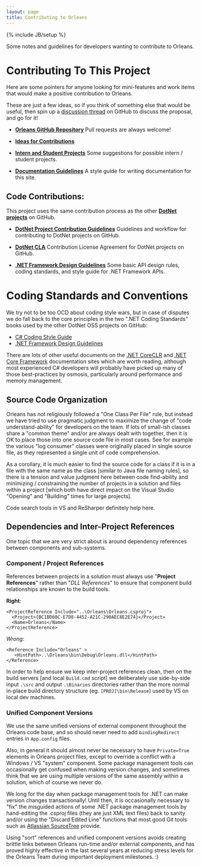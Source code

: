 ```yaml
---
layout: page
title: Contributing to Orleans
---
```

{% include JB/setup %}

Some notes and guidelines for developers wanting to contribute to Orleans.

# Contributing To This Project

Here are some pointers for anyone looking for mini-features and work items that would make a positive contribution to Orleans. 

These are just a few ideas, so if you think of something else that would be useful, then spin up a [discussion thread](https://github.com/dotnet/orleans/issues) on GitHub to discuss the proposal, and go for it!

* **[Orleans GitHub Repository](https://github.com/dotnet/orleans)** 
Pull requests are always welcome!

* **[Ideas for Contributions](Ideas-for-Contributions)**

* **[Intern and Student Projects](Student-Projects)** 
Some suggestions for possible intern / student projects.

* **[Documentation Guidelines](Documentation-Guidelines)** A style guide for writing documentation for this site.


## Code Contributions:

This project uses the same contribution process as the other **[DotNet projects](http://dotnet.github.io/)** on GitHub.

* **[DotNet Project Contribution Guidelines](https://github.com/dotnet/corefx/wiki/Contributing)**
Guidelines and workflow for contributing to DotNet projects on GitHub.

* **[DotNet CLA](https://github.com/dotnet/corefx/wiki/Contribution-License-Agreement-%28CLA%29)**
Contribution License Agreement for DotNet projects on GitHub.

* **[.NET Framework Design Guidelines](https://github.com/dotnet/corefx/wiki/Framework-Design-Guidelines-Digest)** 
Some basic API design rules, coding standards, and style guide for .NET Framework APIs.


# Coding Standards and Conventions

We try not to be too OCD about coding style wars, but in case of disputes we do fall back to the core principles in the two ".NET Coding Standards" books used by the other DotNet OSS projects on GitHub:


- [C# Coding Style Guide](https://github.com/dotnet/corefx/blob/master/Documentation/coding-guidelines/coding-style.md) 
- [.NET Framework Design Guidelines](https://github.com/dotnet/corefx/blob/master/Documentation/coding-guidelines/framework-design-guidelines-digest.md) 

There are lots of other useful documents on the [.NET CoreCLR](https://github.com/dotnet/coreclr/tree/master/Documentation) and [.NET Core Framework](https://github.com/dotnet/corefx/tree/master/Documentation) documentation sites which are worth reading, although most experienced C# developers will probably have picked up many of those best-practices by osmosis, particularly around performance and memory management. 

## Source Code Organization

Orleans has not religiously followed a "One Class Per File" rule, but instead we have tried to use pragmatic judgment to maximize the change of "code understand-ability" for developers on the team. 
If lots of small-ish classes share a "common theme" and/or are always dealt with together, then it is OK to place those into one source code file in most cases. 
See for example the various "log consumer" classes were originally placed in single source file, as they represented a single unit of code comprehension.

As a corollary, it is much easier to find the source code for a class if it is in a file with the same name as the class [similar to Java file naming rules], so there is a tension and value judgment here between code find-ability and minimizing / constraining the number of projects in a solution and files within a project [which both have direct impact on the Visual Studio "Opening" and "Building" times for large projects]. 

Code search tools in VS and ReSharper definitely help here.    


## Dependencies and Inter-Project References

One topic that we are very strict about is around dependency references between components and sub-systems.

### Component / Project References

References between projects in a solution must always use "**Project References**" rather than "_DLL References_" to ensure that component build relationships are known to the build tools. 

**Right**:

    <ProjectReference Include="..\Orleans\Orleans.csproj">
      <Project>{BC1BD60C-E7D8-4452-A21C-290AEC8E2E74}</Project>
      <Name>Orleans</Name>
    </ProjectReference>

_Wrong_:

    <Reference Include="Orleans" >
       <HintPath>..\Orleans\bin\Debug\Orleans.dll</HintPath>
    </Reference>

In order to help ensure we keep inter-project references clean, then on the build servers [and local `Build.cmd` script] we deliberately use side-by-side input `.\src` and output `.\Binaries` directories rather than the more normal in-place build directory structure (eg. `[PROJ]\bin\Release`) used by VS on local dev machines.

### Unified Component Versions

We use the same unified versions of external component throughout the Orleans code base, and so should never need to add `bindingRedirect` entries in `App.config` files.

Also, in general it should almost never be necessary to have `Private=True` elements in Orleans project files, except to override a conflict with a Windows / VS "system" component.
Some package management tools can occasionally get confused when making version changes, and sometimes think that we are using multiple versions of the same assembly within a solution, which of course we never do.
 
We long for the day when package management tools for .NET can make version changes transactionally! 
Until then, it is occasionally necessary to "fix" the misguided actions of some .NET package management tools by hand-editing the .csproj files (they are just XML text files) back to sanity and/or using the "Discard Edited Line" functions that most good Git tools such as [Atlassian SourceTree](https://www.sourcetreeapp.com/) provide.

Using "sort" references and unified component versions avoids creating brittle links between Orleans run-time and/or external components, and has proved highly effective in the last several years at reducing stress levels for the Orleans Team during important deployment milestones. :)
    
